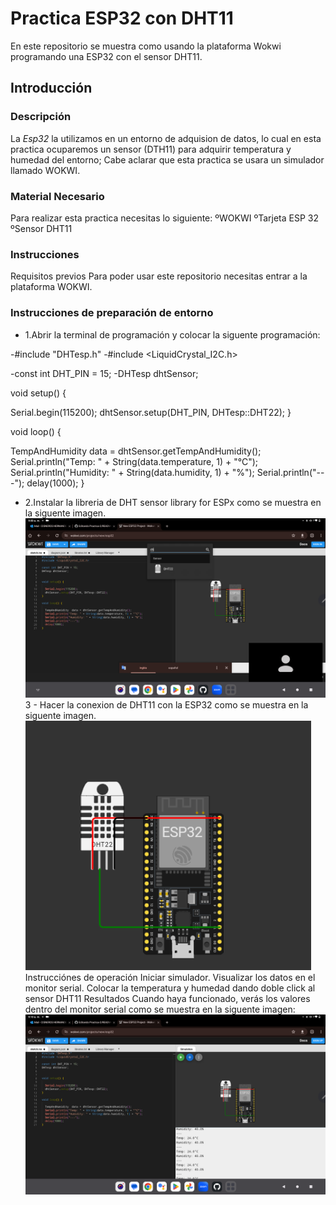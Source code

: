 # Practica ESP32 con DHT11
En este repositorio se muestra como usando la plataforma Wokwi programando una ESP32 con el sensor DHT11.
## Introducción 
### Descripción 
La *Esp32* la utilizamos en un entorno de adquision de datos, lo cual en esta practica ocuparemos un sensor (DTH11) para adquirir temperatura y humedad del entorno; Cabe aclarar que esta practica se usara un simulador llamado WOKWI.
### Material Necesario
Para realizar esta practica necesitas lo siguiente:
ºWOKWI
ºTarjeta ESP 32
ºSensor DHT11
### Instrucciones
Requisitos previos
Para poder usar este repositorio necesitas entrar a la plataforma WOKWI.
### Instrucciones de preparación de entorno
- 1.Abrir la terminal de programación y colocar la siguente programación:

-#include "DHTesp.h"
-#include <LiquidCrystal_I2C.h>

-const int DHT_PIN = 15;
-DHTesp dhtSensor;


void setup() {

Serial.begin(115200);
dhtSensor.setup(DHT_PIN, DHTesp::DHT22);
}

void loop() {

  TempAndHumidity  data = dhtSensor.getTempAndHumidity();
    Serial.println("Temp: " + String(data.temperature, 1) + "°C");
    Serial.println("Humidity: " + String(data.humidity, 1) + "%");
    Serial.println("---");
   delay(1000);
    }
- 2.Instalar la libreria de DHT sensor library for ESPx como se muestra en la siguente imagen.
![](https://github.com/AmaiCisneros/Practica-2/blob/main/Screenshot_20231216-090032.png)
3 - Hacer la conexion de DHT11 con la ESP32 como se muestra en la siguente imagen.
![](https://github.com/AmaiCisneros/Practica-2/blob/main/Screenshot_20231216-091256~2.png)
Instrucciónes de operación
Iniciar simulador.
Visualizar los datos en el monitor serial.
Colocar la temperatura y humedad dando doble click al sensor DHT11
Resultados
Cuando haya funcionado, verás los valores dentro del monitor serial como se muestra en la siguente imagen:
![](https://github.com/AmaiCisneros/Practica-2/blob/main/Screenshot_20231216-091038.png)




